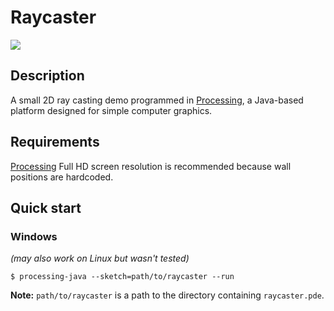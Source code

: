 # Raycaster

![](preview.gif)

## Description
A small 2D ray casting demo programmed in [Processing](https://processing.org), a Java-based platform designed for simple computer graphics. 

## Requirements
[Processing](https://processing.org)
Full HD screen resolution is recommended because wall positions are hardcoded.

## Quick start
### Windows
*(may also work on Linux but wasn't tested)*
```console
$ processing-java --sketch=path/to/raycaster --run
```
**Note:** `path/to/raycaster` is a path to the directory containing `raycaster.pde`.
